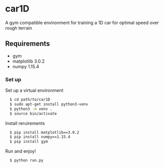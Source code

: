 # car1D
A gym compatible environment for training a 1D car for optimal speed over rough terrain

## Requirements
  - gym
  - matplotlib 3.0.2
  - numpy 1.15.4

### Set up

Set up a virtual environment

```sh
  $ cd path/to/car1D
  $ sudo apt-get install python3-venv
  $ python3 -m venv .
  $ source bin/activate
```  


Install reruirements

```sh
  $ pip install matplotlib==3.0.2
  $ pip install numpy==1.15.4
  $ pip install gym
``` 

Run and enjoy!

```sh
  $ python run.py
``` 

